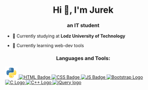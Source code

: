 <h1 align="center">Hi 👋, I'm Jurek</h1>
<h3 align="center">an IT student</h3>

- 📖 Currently studying at **Lodz University of Technology**

- 🌱 Currently learning web-dev tools

<h3 align="center">Languages and Tools:</h3>
<a href="https://www.python.org/" target="_blank" title="Python Documentation">
  <img src="https://raw.githubusercontent.com/devicons/devicon/master/icons/python/python-original.svg" alt="Python Logo" width="40" height="40">
</a>

<a href="https://www.w3schools.com/html/" target="_blank" title="Html Documentation">
  <img src="https://upload.wikimedia.org/wikipedia/commons/6/61/HTML5_logo_and_wordmark.svg" alt="HTML Badge" width="40" height="40">
</a>

<a href="https://www.w3schools.com/css/" target="_blank" title="CSS Documentation">
  <img src="https://upload.wikimedia.org/wikipedia/commons/d/d5/CSS3_logo_and_wordmark.svg" alt="CSS Badge" width="40" height="40">
</a>

<a href="https://www.w3schools.com/js/" target="_blank" title="JS Documentation">
  <img src="https://upload.wikimedia.org/wikipedia/commons/d/d4/Javascript-shield.svg" alt="JS Badge" width="40" height="40">
</a>

<a href="https://getbootstrap.com/" target="_blank" title="Bootstrap Documentation">
  <img src="https://upload.wikimedia.org/wikipedia/commons/b/b2/Bootstrap_logo.svg" alt="Bootstrap Logo" width="50" height="40">
</a>

<a href="https://en.cppreference.com/w/c/language" target="_blank" title="C Documentation">
  <img src="https://upload.wikimedia.org/wikipedia/commons/1/18/C_Programming_Language.svg" alt="C Logo" width="40" height="40">
</a>

<a href="https://en.cppreference.com/w/" target="_blank" title="C++ Documentation">
  <img src="https://upload.wikimedia.org/wikipedia/commons/1/18/ISO_C%2B%2B_Logo.svg" alt="C++ Logo" width="40" height="40">
</a>

<a href="https://jquery.com/" target="_blank" title="jQuery Docs">
  <img src="https://www.vectorlogo.zone/logos/jquery/jquery-icon.svg" alt="jQuery logo" width="40" height="40">
</a>




